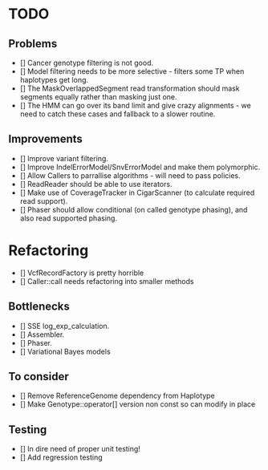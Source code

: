 # TODO

## Problems

- [] Cancer genotype filtering is not good.
- [] Model filtering needs to be more selective - filters some TP when haplotypes get long.
- [] The MaskOverlappedSegment read transformation should mask segments equally rather than masking just one.
- [] The HMM can go over its band limit and give crazy alignments - we need to catch these cases and fallback to a slower routine.

## Improvements

- [] Improve variant filtering.
- [] Improve IndelErrorModel/SnvErrorModel and make them polymorphic.
- [] Allow Callers to parrallise algorithms - will need to pass policies.
- [] ReadReader should be able to use iterators.
- [] Make use of CoverageTracker in CigarScanner (to calculate required read support).
- [] Phaser should allow conditional (on called genotype phasing), and also read supported phasing.

# Refactoring

- [] VcfRecordFactory is pretty horrible
- [] Caller::call needs refactoring into smaller methods

## Bottlenecks

- [] SSE log_exp_calculation.
- [] Assembler.
- [] Phaser.
- [] Variational Bayes models

## To consider

- [] Remove ReferenceGenome dependency from Haplotype
- [] Make Genotype::operator[] version non const so can modify in place

## Testing

- [] In dire need of proper unit testing!
- [] Add regression testing
